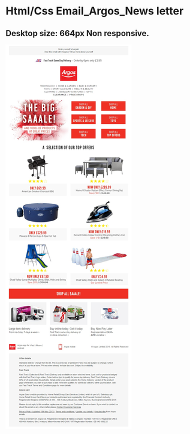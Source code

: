 # Html/Css Email_Argos_News letter
## Desktop size: 664px Non responsive.

![Argos Email](images/Argos_Email_Screenshot.jpg "Desktop version")

